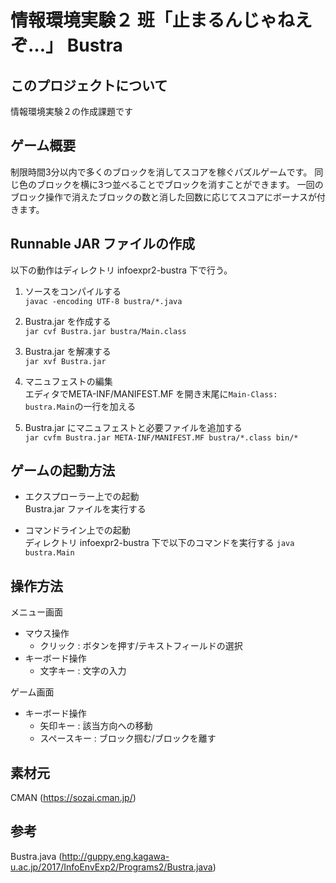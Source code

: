 # 情報環境実験２ 班「止まるんじゃねえぞ…」 Bustra

## このプロジェクトについて
情報環境実験２の作成課題です

## ゲーム概要
制限時間3分以内で多くのブロックを消してスコアを稼ぐパズルゲームです。
同じ色のブロックを横に3つ並べることでブロックを消すことができます。
一回のブロック操作で消えたブロックの数と消した回数に応じてスコアにボーナスが付きます。

## Runnable JAR ファイルの作成
以下の動作はディレクトリ infoexpr2-bustra 下で行う。

1. ソースをコンパイルする  
   `javac -encoding UTF-8 bustra/*.java`

2. Bustra.jar を作成する  
   `jar cvf Bustra.jar bustra/Main.class`

3. Bustra.jar を解凍する  
   `jar xvf Bustra.jar`

4. マニュフェストの編集  
   エディタでMETA-INF/MANIFEST.MF を開き末尾に`Main-Class: bustra.Main`の一行を加える

5. Bustra.jar にマニュフェストと必要ファイルを追加する  
   `jar cvfm Bustra.jar META-INF/MANIFEST.MF bustra/*.class bin/*`

## ゲームの起動方法

  - エクスプローラー上での起動  
    Bustra.jar ファイルを実行する

  - コマンドライン上での起動  
    ディレクトリ infoexpr2-bustra 下で以下のコマンドを実行する
    `java bustra.Main`
 
## 操作方法  
メニュー画面  
  - マウス操作
    - クリック : ボタンを押す/テキストフィールドの選択
  - キーボード操作
    - 文字キー : 文字の入力

ゲーム画面  
  - キーボード操作  
    - 矢印キー : 該当方向への移動
    - スペースキー : ブロック掴む/ブロックを離す

## 素材元
CMAN (https://sozai.cman.jp/)

## 参考
Bustra.java (http://guppy.eng.kagawa-u.ac.jp/2017/InfoEnvExp2/Programs2/Bustra.java)

